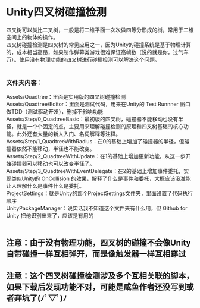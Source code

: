 # Unity四叉树碰撞检测</br>
四叉树可以类比二叉树，一般是将二维平面一次次做四等分形成的树，常用于二维空间上的物体的操作。</br>
四叉树碰撞检测是四叉树的常见应用之一，因为Unity的碰撞系统是基于物理计算的，成本相当高昂，如果制作弹幕类游戏很难保证高帧数（说的就是你，过气车万）。使用没有物理功能的四叉树进行碰撞检测可以解决这个问题。</br>
</br>
### 文件夹内容：
Assets/Quadtree：里面是实用版的四叉树碰撞检测</br>
Assets/Quadtree/Editor：里面是测试代码，用来在Unity的 Test Runnner 窗口做TDD（测试驱动开发），删掉不影响功能</br>
Assets/Step/0_QuadtreeBasic：最初版的四叉树，碰撞器不能移动也没有半径，就是一个个固定的点，主要用来理解碰撞检测的原理和四叉树基础的核心功能。此外还有大量的新人入门、名词解释等注释。</br>
Assets/Step/1_QuadtreeWithRadius：在0的基础上增加了碰撞器的半径，但碰撞器依然不能移动，半径也不能改变。</br>
Assets/Step/2_QuadtreeWithUpdate：在1的基础上增加更新功能，从这一步开始碰撞器可以移动也可以改变半径了。</br>
Assets/Step/3_QuadtreeWithEventDelegate：在2的基础上增加事件委托，实现类似Unity的 OnCollision 的效果，解释了什么是事件和委托，大概应该没准能让人理解什么是事件什么是委托。</br>
ProjectSettings：就是Unity的那个ProjectSettings文件夹，里面设置了代码执行顺序</br>
UnityPackageManager：说实话我不知道这个文件夹有什么用，但 Github for Unity 把他识别出来了，应该是有用的</br>
</br>
## 注意：由于没有物理功能，四叉树的碰撞不会像Unity自带碰撞一样互相弹开，而是像触发器一样互相穿过
## 注意：这个四叉树碰撞检测涉及多个互相关联的脚本，如果下载后发现功能不对，可能是咸鱼作者还没写到或者弃坑了(ﾉﾟ▽ﾟ)ﾉ
